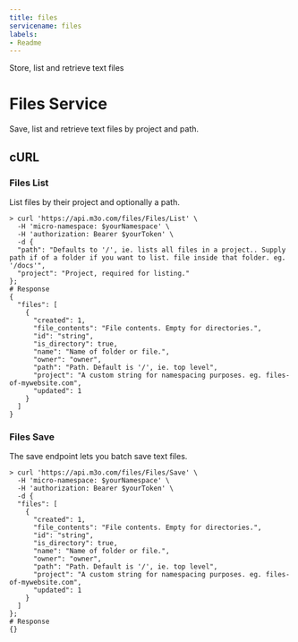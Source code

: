 ```yaml
---
title: files
servicename: files
labels: 
- Readme
---
```

Store, list and retrieve text files

# Files Service

Save, list and retrieve text files by project and path.

## cURL


### Files List
<!-- We use the request body description here as endpoint descriptions are not
being lifted correctly from the proto by the openapi spec generator -->
List files by their project and optionally a path.
```shell
> curl 'https://api.m3o.com/files/Files/List' \
  -H 'micro-namespace: $yourNamespace' \
  -H 'authorization: Bearer $yourToken' \
  -d {
  "path": "Defaults to '/', ie. lists all files in a project.. Supply path if of a folder if you want to list. file inside that folder. eg. '/docs'",
  "project": "Project, required for listing."
};
# Response
{
  "files": [
    {
      "created": 1,
      "file_contents": "File contents. Empty for directories.",
      "id": "string",
      "is_directory": true,
      "name": "Name of folder or file.",
      "owner": "owner",
      "path": "Path. Default is '/', ie. top level",
      "project": "A custom string for namespacing purposes. eg. files-of-mywebsite.com",
      "updated": 1
    }
  ]
}
```


### Files Save
<!-- We use the request body description here as endpoint descriptions are not
being lifted correctly from the proto by the openapi spec generator -->
The save endpoint lets you batch save text files.
```shell
> curl 'https://api.m3o.com/files/Files/Save' \
  -H 'micro-namespace: $yourNamespace' \
  -H 'authorization: Bearer $yourToken' \
  -d {
  "files": [
    {
      "created": 1,
      "file_contents": "File contents. Empty for directories.",
      "id": "string",
      "is_directory": true,
      "name": "Name of folder or file.",
      "owner": "owner",
      "path": "Path. Default is '/', ie. top level",
      "project": "A custom string for namespacing purposes. eg. files-of-mywebsite.com",
      "updated": 1
    }
  ]
};
# Response
{}
```



